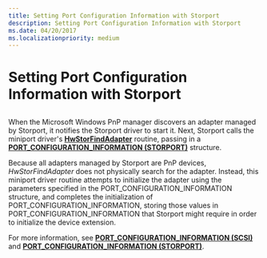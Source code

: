 ```yaml
---
title: Setting Port Configuration Information with Storport
description: Setting Port Configuration Information with Storport
ms.date: 04/20/2017
ms.localizationpriority: medium
---
```


# Setting Port Configuration Information with Storport


## <span id="ddk_setting_port_configuration_information_with_storport_kg"></span><span id="DDK_SETTING_PORT_CONFIGURATION_INFORMATION_WITH_STORPORT_KG"></span>


When the Microsoft Windows PnP manager discovers an adapter managed by Storport, it notifies the Storport driver to start it. Next, Storport calls the miniport driver's [**HwStorFindAdapter**](/windows-hardware/drivers/ddi/storport/nc-storport-hw_find_adapter) routine, passing in a [**PORT\_CONFIGURATION\_INFORMATION (STORPORT)**](/previous-versions/windows/hardware/drivers/ff563901(v=vs.85)) structure.

Because all adapters managed by Storport are PnP devices, *HwStorFindAdapter* does not physically search for the adapter. Instead, this miniport driver routine attempts to initialize the adapter using the parameters specified in the PORT\_CONFIGURATION\_INFORMATION structure, and completes the initialization of PORT\_CONFIGURATION\_INFORMATION, storing those values in PORT\_CONFIGURATION\_INFORMATION that Storport might require in order to initialize the device extension.

For more information, see [**PORT\_CONFIGURATION\_INFORMATION (SCSI)**](/windows-hardware/drivers/ddi/srb/ns-srb-_port_configuration_information) and [**PORT\_CONFIGURATION\_INFORMATION (STORPORT)**](/previous-versions/windows/hardware/drivers/ff563901(v=vs.85)).

 

